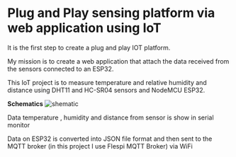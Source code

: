 
# Plug and Play sensing platform via web application using IoT

It is the first step to create a plug and play IOT platform.

My mission is to create a web application that attach the data received from the sensors connected to an ESP32.

This IoT project is to measure temperature and relative humidity and distance using DHT11 and HC-SR04 sensors and NodeMCU ESP32.

**Schematics**
![shematic](https://user-images.githubusercontent.com/48835490/137403153-e16a96ac-28df-4355-b279-84f1c4511a95.png)


Data temperature , humidity and distance from sensor is show in serial monitor

Data on ESP32 is converted into JSON file format and then sent to the MQTT broker (in this project I use Flespi MQTT Broker) via WiFi